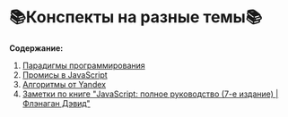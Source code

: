 # :books:Конспекты на разные темы:books:

**Содержание:**
1. [Парадигмы программирования](https://github.com/eshevlyakova/summary-various-topics/tree/main/paradigms)
2. [Промисы в JavaScript](https://github.com/eshevlyakova/summary-various-topics/tree/main/promise)
3. [Алгоритмы от Yandex](https://github.com/eshevlyakova/summary-various-topics/tree/main/algorithms-yandex)
4. [Заметки по книге "JavaScript: полное руководство (7-е издание) | Флэнаган Дэвид"](https://github.com/eshevlyakova/summary-various-topics/tree/main/david-flanagan-javascript-7)
